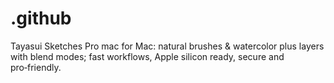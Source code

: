 # .github
Tayasui Sketches Pro mac for Mac: natural brushes &amp; watercolor plus layers with blend modes; fast workflows, Apple silicon ready, secure and pro‑friendly.
